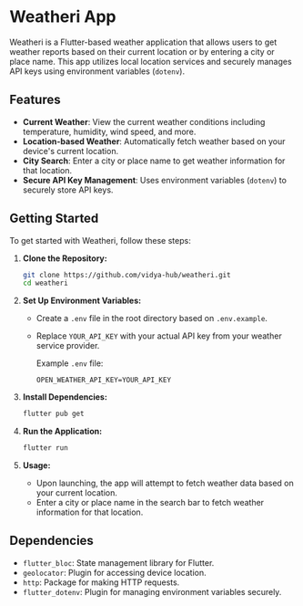 # Weatheri App

Weatheri is a Flutter-based weather application that allows users to get weather reports based on their current location or by entering a city or place name. This app utilizes local location services and securely manages API keys using environment variables (`dotenv`).

## Features

- **Current Weather**: View the current weather conditions including temperature, humidity, wind speed, and more.
- **Location-based Weather**: Automatically fetch weather based on your device's current location.
- **City Search**: Enter a city or place name to get weather information for that location.
- **Secure API Key Management**: Uses environment variables (`dotenv`) to securely store API keys.

## Getting Started

To get started with Weatheri, follow these steps:

1. **Clone the Repository:**

   ```bash
   git clone https://github.com/vidya-hub/weatheri.git
   cd weatheri
   ```

2. **Set Up Environment Variables:**

   - Create a `.env` file in the root directory based on `.env.example`.
   - Replace `YOUR_API_KEY` with your actual API key from your weather service provider.

     Example `.env` file:

     ```
     OPEN_WEATHER_API_KEY=YOUR_API_KEY
     ```

3. **Install Dependencies:**

   ```bash
   flutter pub get
   ```

4. **Run the Application:**

   ```bash
   flutter run
   ```

5. **Usage:**
   - Upon launching, the app will attempt to fetch weather data based on your current location.
   - Enter a city or place name in the search bar to fetch weather information for that location.

## Dependencies

- `flutter_bloc`: State management library for Flutter.
- `geolocator`: Plugin for accessing device location.
- `http`: Package for making HTTP requests.
- `flutter_dotenv`: Plugin for managing environment variables securely.
